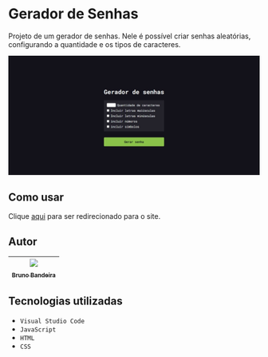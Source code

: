 # Gerador de Senhas
Projeto de um gerador de senhas. Nele é possível criar senhas aleatórias, configurando a quantidade e os tipos de caracteres.


![inicio](inicio.jpeg)



## Como usar
Clique <a href="https://bruno-bandeirah.github.io/gerador-de-senhas/" target="_blank">aqui</a> para ser redirecionado para o site.

## Autor

| [<img loading="lazy" src="https://avatars.githubusercontent.com/u/113468374?v=4" width=115><br><sub>Bruno Bandeira</sub>](https://github.com/bruno-bandeirah) |
| :---: |

## Tecnologias utilizadas

- ``Visual Studio Code``
- ``JavaScript``
- ``HTML``
- ``CSS``
